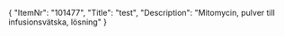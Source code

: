{
  "ItemNr": "101477",
  "Title": "test",
  "Description": "Mitomycin, pulver till infusionsvätska, lösning"
}